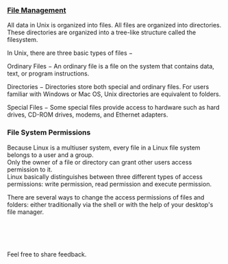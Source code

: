 ### [File Management](https://Prayuja-Teli.github.io/Blog/FileManagment)

All data in Unix is organized into files. All files are organized into directories. These directories are organized into a tree-like structure called the filesystem.<br/>

In Unix, there are three basic types of files −<br/>

Ordinary Files − An ordinary file is a file on the system that contains data, text, or program instructions.<br/>

Directories − Directories store both special and ordinary files. For users familiar with Windows or Mac OS, Unix directories are equivalent to folders.<br/>

Special Files − Some special files provide access to hardware such as hard drives, CD-ROM drives, modems, and Ethernet adapters.<br/>

### File System Permissions <br/>


Because Linux is a multiuser system, every file in a Linux file system belongs to a user and a group. <br/>
Only the owner of a file or directory can grant other users access permission to it.<br/>
Linux basically distinguishes between three different types of access permissions: write permission, read permission and execute permission.<br/>

There are several ways to change the access permissions of files and folders: either traditionally via the shell or with the help of your desktop's file manager.<br/><br/><br/><br/><br/>


Feel free to share feedback.



